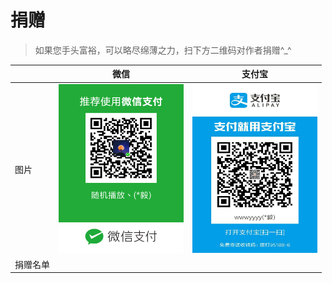 # 捐赠

> 如果您手头富裕，可以略尽绵薄之力，扫下方二维码对作者捐赠^\_^

|          |                                                      <center> 微信 </center>                                                      |                                                                                                      <center> 支付宝 </center> |
| -------- | :-------------------------------------------------------------------------------------------------------------------------------: | -----------------------------------------------------------------------------------------------------------------------------: |
| 图片     | <img src="https://github.com/wangyi7099/pictureCdn/blob/master/allPic/vuescroll/wechatpay.png?raw=true" width="200" height="270"> | <img src="https://github.com/wangyi7099/pictureCdn/blob/master/allPic/vuescroll/alipay.jpg?raw=true" width="200" height="270"> |
| 捐赠名单 |                                                                                                                                   |                                                                                                                                |
